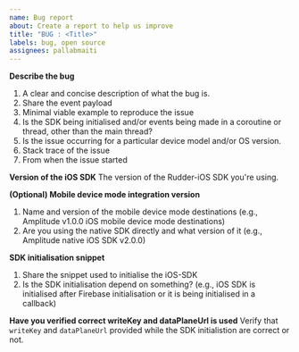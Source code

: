 ```yaml
---
name: Bug report
about: Create a report to help us improve
title: "BUG : <Title>"
labels: bug, open source
assignees: pallabmaiti
---
```


**Describe the bug**

1. A clear and concise description of what the bug is.
2. Share the event payload
3. Minimal viable example to reproduce the issue
4. Is the SDK being initialised and/or events being made in a coroutine or thread, other than the main thread?
5. Is the issue occurring for a particular device model and/or OS version.
6. Stack trace of the issue
7. From when the issue started

**Version of the iOS SDK**
The version of the Rudder-iOS SDK you're using.

**(Optional) Mobile device mode integration version**

1. Name and version of the mobile device mode destinations (e.g., Amplitude v1.0.0 iOS mobile device mode destinations)
2. Are you using the native SDK directly and what version of it (e.g., Amplitude native iOS SDK v2.0.0)

**SDK initialisation snippet**

1. Share the snippet used to initialise the iOS-SDK
2. Is the SDK initialisation depend on something? (e.g., iOS SDK is initialised after Firebase initialisation or it is being initialised in a callback)

**Have you verified correct writeKey and dataPlaneUrl is used**
Verify that `writeKey` and `dataPlaneUrl` provided while the SDK initialistion are correct or not.
